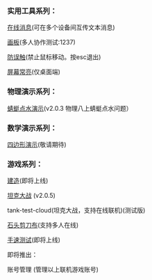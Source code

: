 ### 实用工具系列：

[在线消息](https://game.szy-szy.top/message)(可在多个设备间互传文本消息)  

[画板](https://game.szy-szy.top/paint)(多人协作测试:1237)  

[防误触](https://game.szy-szy.top/no-touch)(禁止鼠标移动。按esc退出)  

[屏幕常亮](https://game.szy-szy.top/wake-on)(仅桌面端)

### 物理演示系列：  

[蜻蜓点水演示](https://game.szy-szy.top/wl/qt)(v2.0.3 物理八上蜻蜓点水问题） 

 ### 数学演示系列：

 [四边形演示](https://game.szy-szy.top/)(敬请期待)
 
### 游戏系列：

[建造](https://game.szy-szy.top/build)(即将上线)

[坦克大战](https://game.szy-szy.top/tank-test) (v2.0.5)  

tank-test-cloud(坦克大战，支持在线联机)(测试版)  

[石头剪刀布](https://game.szy-szy.top/rock-paper-scissors.html)(支持多人在线)  

[手速测试](https://game.szy-szy.top/)(即将上线)

即将推出：  

账号管理 (管理以上联机游戏账号)
